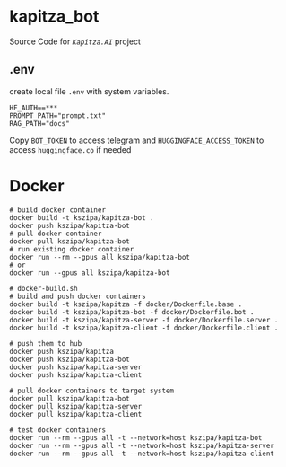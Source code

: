 # kapitza_bot
Source Code for _`Kapitza.AI`_ project
## .env
create local file `.env` with system variables.
```BOT_TOKEN=***
HF_AUTH==***
PROMPT_PATH="prompt.txt"
RAG_PATH="docs"
```
Copy `BOT_TOKEN` to access telegram and
`HUGGINGFACE_ACCESS_TOKEN` to access `huggingface.co` if needed

# Docker
```
# build docker container
docker build -t kszipa/kapitza-bot .
docker push kszipa/kapitza-bot
# pull docker container
docker pull kszipa/kapitza-bot
# run existing docker container
docker run --rm --gpus all kszipa/kapitza-bot
# or
docker run --gpus all kszipa/kapitza-bot
```

```
# docker-build.sh
# build and push docker containers
docker build -t kszipa/kapitza -f docker/Dockerfile.base .
docker build -t kszipa/kapitza-bot -f docker/Dockerfile.bot .
docker build -t kszipa/kapitza-server -f docker/Dockerfile.server .
docker build -t kszipa/kapitza-client -f docker/Dockerfile.client .

# push them to hub
docker push kszipa/kapitza
docker push kszipa/kapitza-bot
docker push kszipa/kapitza-server
docker push kszipa/kapitza-client
```

```
# pull docker containers to target system
docker pull kszipa/kapitza-bot
docker pull kszipa/kapitza-server
docker pull kszipa/kapitza-client

# test docker containers
docker run --rm --gpus all -t --network=host kszipa/kapitza-bot
docker run --rm --gpus all -t --network=host kszipa/kapitza-server
docker run --rm --gpus all -t --network=host kszipa/kapitza-client
```

